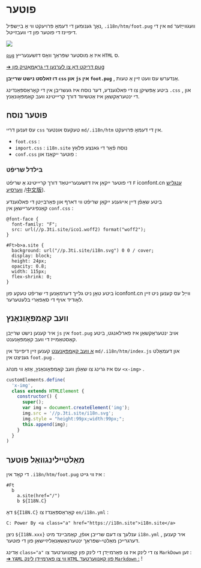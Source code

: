 # פוטער

נאָך גענומען די דעמאָ פּרויעקט ווי אַ בייַשפּיל, `.i18n/htm/foot.pug` אין די `md` וועגווייַזער דיפיינז די פוטער פון די וועבזייטל.

![](https://p.3ti.site/1721286077.avif)

[`pug`](https://pugjs.org) איז אַ מוסטער שפּראַך וואָס דזשענערייץ `HTML` ס.

[➔ דריקט דאָ צו לערנען די גראַמאַטיק פון pug](https://pugjs.org)

**דו זאלסט נישט שרייַבן `css` און `js` אין `foot.pug`** , אַנדערש עס וועט זיין אַ טעות.

ביטע אָפּשיקן צו די פאלגענדע, דער נוסח איז געשריבן אין די קאָראַספּאַנדינג `.css` , און די ינטעראַקשאַן איז אַטשיווד דורך קריייטינג וועב קאַמפּאָונאַנץ.

## פוטער נוסח

עס זענען דריי `css` טעקעס אונטער `md/.i18n/htm` אין די דעמאָ פּרויעקט.

* `foot.css` :
* `import.css` : `i18n.site` נוסח פֿאַר די גאנצע פּלאַץ
* `conf.css` פוטער ייקאַנז און :

### בילדל שריפֿט

די פוטער ייקאַן איז דזשענערייטאַד דורך קריייטינג אַ שריפֿט `F` iconfont.cn [ענגליש ווערסיע](https://www.iconfont.cn/?lang=en-us) /[中文版](https://www.iconfont.cn/?lang=zh)).

ביטע שאַפֿן דיין אייגענע ייקאַן שריפֿט ווי דארף און פאַרבייַטן די פאלגענדע קאַנפיגיעריישאַן אין `conf.css` :

```
@font-face {
  font-family: "F";
  src: url(//p.3ti.site/ico1.woff2) format("woff2");
}

#Ft>b>a.site {
  background: url("//p.3ti.site/i18n.svg") 0 0 / cover;
  display: block;
  height: 24px;
  opacity: 0.8;
  width: 115px;
  flex-shrink: 0;
}
```

ביטע טאָן ניט גלייך דערמאָנען די שריפֿט טעקע פון iconfont.cn ווייַל עס קענען ניט זיין לאָודיד אויף די סאַפאַרי בלעטערער.

## וועב קאַמפּאָונאַנץ

איר קענען נישט שרייַבן `js` אין `foot.pug` אויב ינטעראַקשאַן איז פארלאנגט, ביטע קאַסטאַמייז די וועב קאָמפּאָנענט.

[א וועב קאָמפּאָנענט](https://www.freecodecamp.org/news/build-your-first-web-component/) קענען זיין דיפיינד אין `md/.i18n/htm/index.js` און דעמאָלט געניצט אין `foot.pug` .

עס איז גרינג צו שאַפֿן וועב קאַמפּאָונאַנץ, אַזאַ ווי מנהג `<x-img>` .

```js
customElements.define(
  'x-img',
  class extends HTMLElement {
    constructor() {
      super();
      var img = document.createElement('img');
      img.src = '//p.3ti.site/i18n.svg';
      img.style = "height:99px;width:99px;";
      this.append(img);
    }
  }
)
```

## מאַלטיילינגוואַל פוטער

די קאָד אין `.i18n/htm/foot.pug` איז ווי גייט :

```
#Ft
  b
    a.site(href="/")
    b ${I18N.C}
```

דאָ `${I18N.C}` קאָראַספּאַנדז צו `en/i18n.yml` :

```
C: Power By <a class="a" href="https://i18n.site">i18n.site</a>
```

ניצן `${I18N.xxx}` ענלעך צו דעם שרייבן אופֿן, קאַמביינד מיט `i18n.yml` , איר קענען דערגרייכן מאַלטי-שפּראַך ינטערנאַשאַנאַליזיישאַן פון די פוטער.

אַדינג `class="a"` צו די לינק איז צו פאַרמייַדן די לינק פון קאָנווערטעד צו `MarkDown` זען :
 [➔ `YAML` ווי צו פאַרמייַדן לינק `HTML` פון קאָנווערטעד `Markdown` :](/i18/qa#H2) !